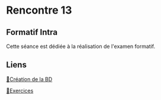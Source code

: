 # Rencontre 13

## Formatif Intra

Cette séance est dédiée à la réalisation de l'examen formatif. 

## Liens

[🔗Création de la BD](@site/static/exos/420-4D5_R13_Formatif_Intra_Create_Insert.sql)

[🔗Exercices](@site/static/exos/420-4D5_R13_Formatif_Intra.sql)
